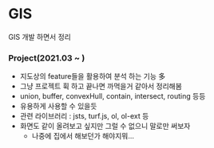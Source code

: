 # GIS
GIS 개발 하면서 정리

### Project(2021.03 ~ )
- 지도상의 feature들을 활용하여 분석 하는 기능 多
- 그냥 프로젝트 휙 하고 끝나면 까먹을거 같아서 정리해봄  
- union, buffer, convexHull, contain, intersect, routing 등등
- 유용하게 사용할 수 있을듯
- 관련 라이브러리 : jsts, turf.js, ol, ol-ext 등
- 화면도 같이 올려보고 싶지만 그럴 수 없으니 말로만 써보자
  - 나중에 집에서 해보던가 해야지뭐...